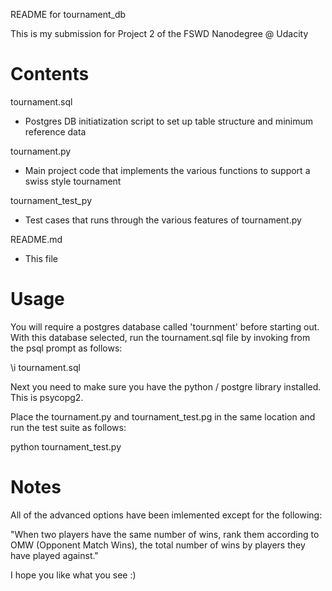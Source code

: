 README for tournament_db

This is my submission for Project 2 of the FSWD Nanodegree @ Udacity

Contents
========

tournament.sql
- Postgres DB initiatization script to set up table structure and minimum reference data

tournament.py
- Main project code that implements the various functions to support a swiss style tournament

tournament_test_py
- Test cases that runs through the various features of tournament.py

README.md
- This file

Usage
=====

You will require a postgres database called 'tournment' before starting out.  With this database selected, run the tournament.sql file by invoking from the psql prompt as follows:

\i tournament.sql

Next you need to make sure you have the python / postgre library installed.  This is psycopg2.

Place the tournament.py and tournament_test.pg in the same location and run the test suite as follows:

python tournament_test.py

Notes
=====

All of the advanced options have been imlemented except for the following:

"When two players have the same number of wins, rank them according to OMW (Opponent Match Wins), the total number of wins by players they have played against."

I hope you like what you see :)